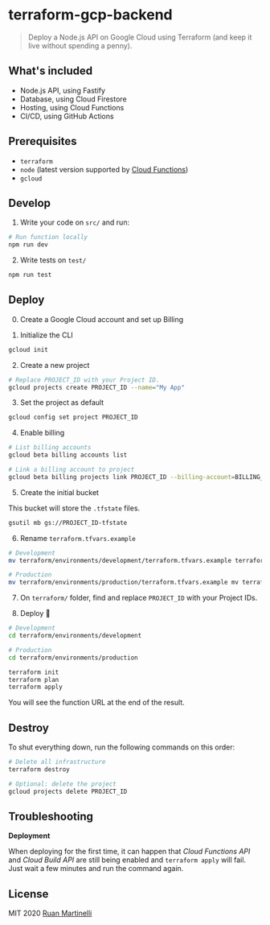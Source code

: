 # terraform-gcp-backend

> Deploy a Node.js API on Google Cloud using Terraform (and keep it live without spending a penny).

## What's included

- Node.js API, using Fastify
- Database, using Cloud Firestore
- Hosting, using Cloud Functions
- CI/CD, using GitHub Actions

## Prerequisites

- `terraform`
- `node` (latest version supported by [Cloud Functions](https://cloud.google.com/functions/docs/concepts/nodejs-runtime))
- `gcloud`

## Develop

1. Write your code on `src/` and run:

```bash
# Run function locally
npm run dev
```

2. Write tests on `test/`

```bash
npm run test
```

## Deploy

0. Create a Google Cloud account and set up Billing

1. Initialize the CLI

```bash
gcloud init
```

2. Create a new project

```bash
# Replace PROJECT_ID with your Project ID.
gcloud projects create PROJECT_ID --name="My App"
```

3. Set the project as default

```bash
gcloud config set project PROJECT_ID
```

4. Enable billing

```bash
# List billing accounts
gcloud beta billing accounts list

# Link a billing account to project
gcloud beta billing projects link PROJECT_ID --billing-account=BILLING_ACCOUNT_ID
```

5. Create the initial bucket

This bucket will store the `.tfstate` files.

```bash
gsutil mb gs://PROJECT_ID-tfstate
```

6. Rename `terraform.tfvars.example`

```bash
# Development
mv terraform/environments/development/terraform.tfvars.example terraform/environments/development/terraform.tfvars

# Production
mv terraform/environments/production/terraform.tfvars.example mv terraform/environments/production/terraform.tfvars
```

7. On `terraform/` folder, find and replace `PROJECT_ID` with your Project IDs.

8. Deploy 🤞

```bash
# Development
cd terraform/environments/development

# Production
cd terraform/environments/production

terraform init
terraform plan
terraform apply
```

You will see the function URL at the end of the result.

## Destroy

To shut everything down, run the following commands on this order:

```bash
# Delete all infrastructure
terraform destroy

# Optional: delete the project
gcloud projects delete PROJECT_ID
```

## Troubleshooting

**Deployment** 

When deploying for the first time, it can happen that _Cloud Functions API_ and _Cloud Build API_ are still being enabled and `terraform apply` will fail. Just wait a few minutes and run the command again.

## License

MIT 2020 [Ruan Martinelli](https://ruanmartinelli.com?ref=ghtgb)

